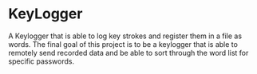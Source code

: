 # KeyLogger
A Keylogger that is able to log key strokes and register them in a file as words. The final goal of this project is to be a keylogger that is able to remotely send recorded data and be able to sort through the word list for specific passwords.
